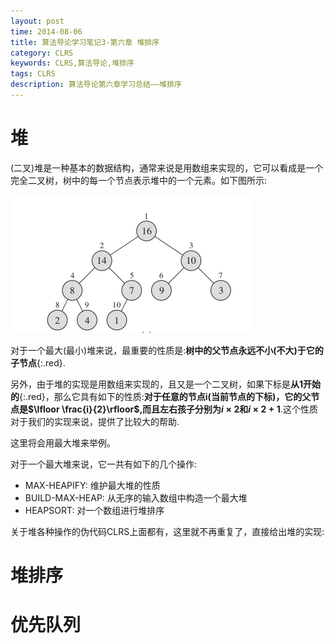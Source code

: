 ```yaml
---
layout: post
time: 2014-08-06
title: 算法导论学习笔记3-第六章 堆排序
category: CLRS
keywords: CLRS,算法导论,堆排序
tags: CLRS
description: 算法导论第六章学习总结——堆排序
---
```


# 堆

(二叉)堆是一种基本的数据结构，通常来说是用数组来实现的，它可以看成是一个完全二叉树，树中的每一个节点表示堆中的一个元素。如下图所示:

![](/assets/image/posts/2014-8-6-CLRS-3-0.png)

对于一个最大(最小)堆来说，最重要的性质是:**树中的父节点永远不小(不大)于它的子节点**{:.red}.

另外，由于堆的实现是用数组来实现的，且又是一个二叉树，如果下标是**从1开始的**{:.red}，那么它具有如下的性质:**对于任意的节点i(当前节点的下标)，它的父节点是$\lfloor \frac{i}{2}\rfloor$,而且左右孩子分别为$i\times 2$和$i\times 2+1$**.这个性质对于我们的实现来说，提供了比较大的帮助.

这里将会用最大堆来举例。

对于一个最大堆来说，它一共有如下的几个操作:

- MAX-HEAPIFY: 维护最大堆的性质
- BUILD-MAX-HEAP: 从无序的输入数组中构造一个最大堆
- HEAPSORT: 对一个数组进行堆排序

关于堆各种操作的伪代码CLRS上面都有，这里就不再重复了，直接给出堆的实现:

# 堆排序


# 优先队列
